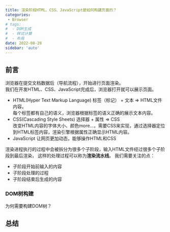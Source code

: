 ```yaml
---
title: 渲染阶段HTML、CSS、JavaScript是如何构建页面的？
categories:
 - Browser
# tags:
#  - DOM生成
#  - 样式计算
#  - 布局
date: 2022-08-28
sidebar: 'auto'
---
```


## 前言
浏览器在提交文档数据后（导航流程），开始进行页面渲染。<br/>
我们在开发HTML、CSS、JavaScript完成后，浏览器打开就可以展示页面。
* HTML(Hyper Text Markup Language)
  标签（标记） + 文本 => HTML文件内容。<br/>
  每个标签都有自己的语义，浏览器根据标签的语义正确的展示文本内容。
* CSS(Cascading Style Sheets)
  选择器 + 属性 => CSS<br/>
  改变HTML内容的字体大小、颜色more...，需要CSS来实现，通过选择器定位到HTML标签内容，渲染引擎根据属性正确显示HTML内容。
* JavaScript
  让网页更加动态，能够操作HTML和CSS

渲染进程执行的过程中会被拆分为很多个子阶段，输入HTML文件经过很多个子阶段到最后渲染，
这样的处理过程可以称为**渲染流水线**。
我们需要关注的点：
* 子阶段开始前输入的内容
* 子阶段处理的过程
* 子阶段结束后生成的内容

### DOM树构建
为何需要构建DOM树？<br/>
## 总结